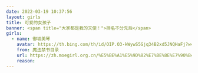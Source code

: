 ```yaml
---
date: 2022-03-19 10:37:56
layout: girls
title: 可爱的女孩子
banner: <span title="大家都是我的天使！">排名不分先后</span>
girls:
  - name: 御坂美琴
    avatar: https://th.bing.com/th/id/OIP.O3-kWywS5Gjq34B2xd5JNQHaFj?w=278&h=208&c=7&r=0&o=5&dpr=1.25&pid=1.7
    from: 魔法禁书目录
    url: https://zh.moegirl.org.cn/%E5%BE%A1%E5%9D%82%E7%BE%8E%E7%90%B4
    reason: 
---
```

